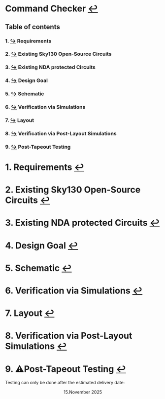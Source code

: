 # Command Checker [↩](documentation.md)
## Table of contents
### 1. [↪](#1-requirements-) Requirements
### 2. [↪](#2-existing-sky130-open-source-circuits-) Existing Sky130 Open-Source Circuits
### 3. [↪](#3-existing-nda-protected-circuits-) Existing NDA protected Circuits
### 4. [↪](#4-design-goal-) Design Goal
### 5. [↪](#5-schematic-) Schematic
### 6. [↪](#6-verification-via-simulations-) Verification via Simulations
### 7. [↪](#7-layout-) Layout
### 8. [↪](#8-verification-via-post-layout-simulations-) Verification via Post-Layout Simulations
### 9. [↪](#9-post-tapeout-testing-) Post-Tapeout Testing

# 1. Requirements [↩](#table-of-contents)

# 2. Existing Sky130 Open-Source Circuits [↩](#table-of-contents)

# 3. Existing NDA protected Circuits [↩](#table-of-contents)

# 4. Design Goal [↩](#table-of-contents)

# 5. Schematic [↩](#table-of-contents)

# 6. Verification via Simulations [↩](#table-of-contents)

# 7. Layout [↩](#table-of-contents)

# 8. Verification via Post-Layout Simulations [↩](#table-of-contents)

# 9. ⚠️Post-Tapeout Testing [↩](#table-of-contents)
Testing can only be done after the estimated delivery date:
<center>15.November 2025</center>

